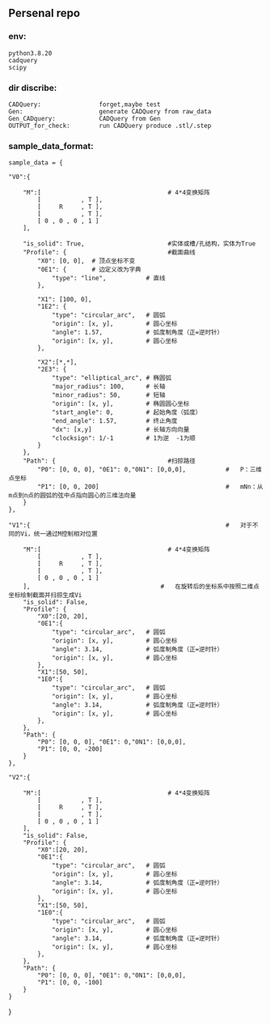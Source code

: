 ## Persenal repo

### env:

    python3.8.20
    cadquery
    scipy
    

### dir discribe:

    CADQuery:                forget,maybe test
    Gen:                     generate CADQuery from raw_data
    Gen_CADquery:            CADQuery from Gen
    OUTPUT_for_check:        run CADQuery produce .stl/.step
    


### sample_data_format:

    sample_data = {
    
    "V0":{

        "M":[                                   # 4*4变换矩阵
            [           , T ],
            [     R     , T ],
            [           , T ],
            [ 0 , 0 , 0 , 1 ]
        ],

        "is_solid": True,                       #实体或槽/孔结构，实体为True
        "Profile": {                            #截面曲线
            "X0": [0, 0],  # 顶点坐标不变
            "0E1": {       # 边定义改为字典
                "type": "line",           # 直线
            },

            "X1": [100, 0], 
            "1E2": {
                "type": "circular_arc",   # 圆弧
                "origin": [x, y],         # 圆心坐标
                "angle": 1.57,            # 弧度制角度（正=逆时针）
                "origin": [x, y],         # 圆心坐标
            },

            "X2":[*,*],
            "2E3": {
                "type": "elliptical_arc", # 椭圆弧
                "major_radius": 100,      # 长轴
                "minor_radius": 50,       # 短轴
                "origin": [x, y],         # 椭圆圆心坐标
                "start_angle": 0,         # 起始角度（弧度）
                "end_angle": 1.57,        # 终止角度
                "dx": [x,y]               # 长轴方向向量
                "clocksign": 1/-1         # 1为逆  -1为顺
            }
        },        
        "Path": {                               #扫掠路径
            "P0": [0, 0, 0], "0E1": 0,"0N1": [0,0,0],           #   P：三维点坐标
            "P1": [0, 0, 200]                                   #   mNn：从m点到n点的圆弧的弦中点指向圆心的三维法向量
        }        
    },
    
    "V1":{                                                      #   对于不同的Vi，统一通过M控制相对位置

        "M":[                                   # 4*4变换矩阵
            [           , T ],
            [     R     , T ],
            [           , T ],
            [ 0 , 0 , 0 , 1 ]
        ],                                    #   在旋转后的坐标系中按照二维点坐标绘制截面并扫掠生成Vi
        "is_solid": False,
        "Profile": {
            "X0":[20, 20], 
            "0E1":{
                "type": "circular_arc",   # 圆弧
                "origin": [x, y],         # 圆心坐标
                "angle": 3.14,            # 弧度制角度（正=逆时针）
                "origin": [x, y],         # 圆心坐标
            },
            "X1":[50, 50], 
            "1E0":{
                "type": "circular_arc",   # 圆弧
                "origin": [x, y],         # 圆心坐标
                "angle": 3.14,            # 弧度制角度（正=逆时针）
                "origin": [x, y],         # 圆心坐标
            }, 
        },
        "Path": {
            "P0": [0, 0, 0], "0E1": 0,"0N1": [0,0,0],
            "P1": [0, 0, -200]
        }
    },
    
    "V2":{

        "M":[                                   # 4*4变换矩阵
            [           , T ],
            [     R     , T ],
            [           , T ],
            [ 0 , 0 , 0 , 1 ]
        ],
        "is_solid": False,
        "Profile": {
            "X0":[20, 20], 
            "0E1":{
                "type": "circular_arc",   # 圆弧
                "origin": [x, y],         # 圆心坐标
                "angle": 3.14,            # 弧度制角度（正=逆时针）
                "origin": [x, y],         # 圆心坐标
            },
            "X1":[50, 50], 
            "1E0":{
                "type": "circular_arc",   # 圆弧
                "origin": [x, y],         # 圆心坐标
                "angle": 3.14,            # 弧度制角度（正=逆时针）
                "origin": [x, y],         # 圆心坐标
            }, 
        },
        "Path": {
            "P0": [0, 0, 0], "0E1": 0,"0N1": [0,0,0],
            "P1": [0, 0, -100]
        }
    }
}
